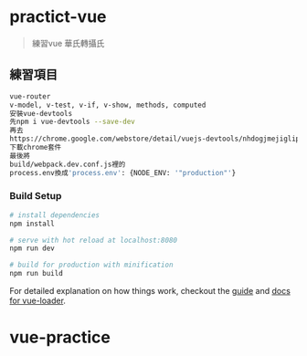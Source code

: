 # practict-vue

> 練習vue 華氏轉攝氏

## 練習項目

``` bash
vue-router
v-model, v-test, v-if, v-show, methods, computed
安裝vue-devtools
先npm i vue-devtools --save-dev
再去
https://chrome.google.com/webstore/detail/vuejs-devtools/nhdogjmejiglipccpnnnanhbledajbpd
下載chrome套件
最後將
build/webpack.dev.conf.js裡的
process.env換成'process.env': {NODE_ENV: '"production"'}
```

### Build Setup

``` bash
# install dependencies
npm install

# serve with hot reload at localhost:8080
npm run dev

# build for production with minification
npm run build
```

For detailed explanation on how things work, checkout the [guide](http://vuejs-templates.github.io/webpack/) and [docs for vue-loader](http://vuejs.github.io/vue-loader).
# vue-practice
